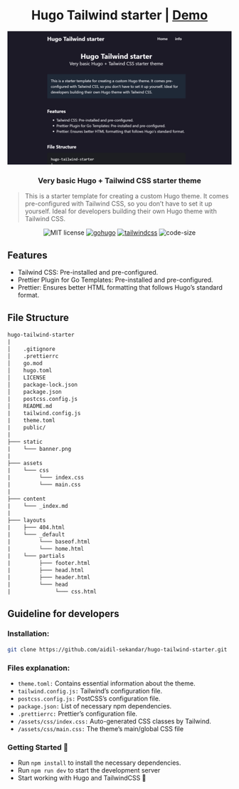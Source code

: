 <h1 align=center>Hugo Tailwind starter | <a href="https://hugo-tailwind-starter.netlify.app/" rel="nofollow">Demo</a></h1>

![banner](/static/banner.png)

<h3 align=center>Very basic Hugo + Tailwind CSS starter theme</h3>

> This is a starter template for creating a custom Hugo theme. It comes pre-configured with Tailwind CSS, so you don’t have to set it up yourself. Ideal for developers building their own Hugo theme with Tailwind CSS.

<div align=center>

![MIT license](https://img.shields.io/github/license/tomowang/hugo-theme-tailwind)
[![gohugo](https://img.shields.io/badge/Made_with-Hugo-blue)](https://gohugo.io/)
[![tailwindcss](https://img.shields.io/badge/Made_with-Tailwind_CSS-blue)](https://tailwindcss.com/)
![code-size](https://img.shields.io/github/languages/code-size/aidil-sekandar/hugo-tailwind-starter)

</div>

## Features

- Tailwind CSS: Pre-installed and pre-configured.
- Prettier Plugin for Go Templates: Pre-installed and pre-configured.
- Prettier: Ensures better HTML formatting that follows Hugo’s standard format.

##  File Structure

```
hugo-tailwind-starter
|
│    .gitignore
│    .prettierrc
│    go.mod
│    hugo.toml
│    LICENSE
│    package-lock.json
│    package.json
|    postcss.config.js
│    README.md
|    tailwind.config.js
|    theme.toml
|    public/
|
├─── static
|    └─── banner.png
|
├─── assets
|    └─── css
|         └─── index.css
|         └─── main.css
|
├─── content
|    └─── _index.md
|
├─── layouts
|    ├─── 404.html
|    └─── _default
|         └─── baseof.html
|         └─── home.html
|    └─── partials
|         ├─── footer.html
|         ├─── head.html
|         ├─── header.html
|         └─── head
|              └─── css.html
```

## Guideline for developers
### Installation:

```bash
git clone https://github.com/aidil-sekandar/hugo-tailwind-starter.git
```

### Files explanation:
- `theme.toml:` Contains essential information about the theme.
- `tailwind.config.js:` Tailwind’s configuration file.
- `postcss.config.js:` PostCSS’s configuration file.
- `package.json:` List of necessary npm dependencies.
- `.prettierrc:` Prettier’s configuration file.
- `/assets/css/index.css:` Auto-generated CSS classes by Tailwind.
- `/assets/css/main.css:` The theme’s main/global CSS file

### Getting Started 🚀
- Run `npm install` to install the necessary dependencies.
- Run `npm run dev` to start the development server
- Start working with Hugo and TailwindCSS 🎉 
